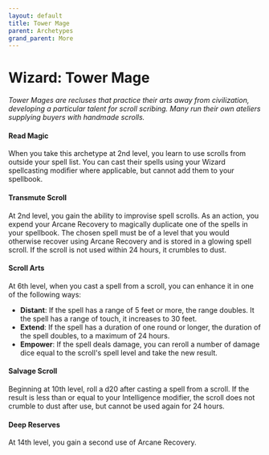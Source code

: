 ```yaml
---
layout: default
title: Tower Mage
parent: Archetypes
grand_parent: More
---
```


# Wizard: Tower Mage

_Tower Mages are recluses that practice their arts away from civilization, developing a particular talent for scroll scribing. Many run their own ateliers supplying buyers with handmade scrolls._


#### Read Magic

When you take this archetype at 2nd level, you learn to use scrolls from outside your spell list. You can cast their spells using your Wizard spellcasting modifier where applicable, but cannot add them to your spellbook.


#### Transmute Scroll

At 2nd level, you gain the ability to improvise spell scrolls. As an action, you expend your Arcane Recovery to magically duplicate one of the spells in your spellbook. The chosen spell must be of a level that you would otherwise recover using Arcane Recovery and is stored in a glowing spell scroll. If the scroll is not used within 24 hours, it crumbles to dust.


#### Scroll Arts

At 6th level, when you cast a spell from a scroll, you can enhance it in one of the following ways:

* **Distant**: If the spell has a range of 5 feet or more, the range doubles. It the spell has a range of touch, it increases to 30 feet.
* **Extend**: If the spell has a duration of one round or longer, the duration of the spell doubles, to a maximum of 24 hours.
* **Empower**: If the spell deals damage, you can reroll a number of damage dice equal to the scroll's spell level and take the new result.


#### Salvage Scroll

Beginning at 10th level, roll a d20 after casting a spell from a scroll. If the result is less than or equal to your Intelligence modifier, the scroll does not crumble to dust after use, but cannot be used again for 24 hours.


#### Deep Reserves

At 14th level, you gain a second use of Arcane Recovery.